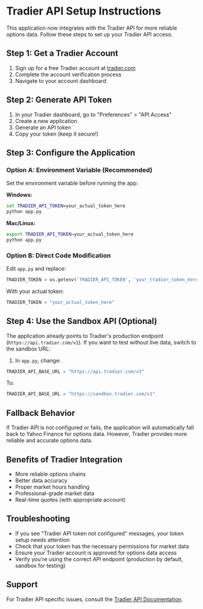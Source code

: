# Tradier API Setup Instructions

This application now integrates with the Tradier API for more reliable options data. Follow these steps to set up your Tradier API access:

## Step 1: Get a Tradier Account

1. Sign up for a free Tradier account at [tradier.com](https://tradier.com)
2. Complete the account verification process
3. Navigate to your account dashboard

## Step 2: Generate API Token

1. In your Tradier dashboard, go to "Preferences" > "API Access"
2. Create a new application
3. Generate an API token
4. Copy your token (keep it secure!)

## Step 3: Configure the Application

### Option A: Environment Variable (Recommended)
Set the environment variable before running the app:

**Windows:**
```cmd
set TRADIER_API_TOKEN=your_actual_token_here
python app.py
```

**Mac/Linux:**
```bash
export TRADIER_API_TOKEN=your_actual_token_here
python app.py
```

### Option B: Direct Code Modification
Edit `app.py` and replace:
```python
TRADIER_TOKEN = os.getenv('TRADIER_API_TOKEN', 'your_tradier_token_here')
```

With your actual token:
```python
TRADIER_TOKEN = "your_actual_token_here"
```

## Step 4: Use the Sandbox API (Optional)

The application already points to Tradier's production endpoint (`https://api.tradier.com/v1`). If you want to test without live data, switch to the sandbox URL:

1. In `app.py`, change:
```python
TRADIER_API_BASE_URL = "https://api.tradier.com/v1"
```

To:
```python
TRADIER_API_BASE_URL = "https://sandbox.tradier.com/v1"
```

## Fallback Behavior

If Tradier API is not configured or fails, the application will automatically fall back to Yahoo Finance for options data. However, Tradier provides more reliable and accurate options data.

## Benefits of Tradier Integration

- More reliable options chains
- Better data accuracy
- Proper market hours handling
- Professional-grade market data
- Real-time quotes (with appropriate account)

## Troubleshooting

- If you see "Tradier API token not configured" messages, your token setup needs attention
- Check that your token has the necessary permissions for market data
- Ensure your Tradier account is approved for options data access
- Verify you're using the correct API endpoint (production by default, sandbox for testing)

## Support

For Tradier API specific issues, consult the [Tradier API Documentation](https://documentation.tradier.com/). 